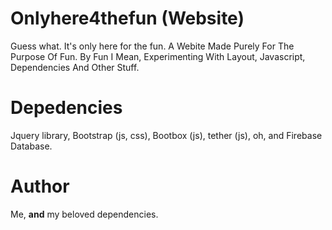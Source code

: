 # Onlyhere4thefun (Website)
Guess what. It's only here for the fun. A Webite Made Purely For The Purpose Of Fun. By Fun I Mean, Experimenting With Layout, Javascript, Dependencies And Other Stuff.

# Depedencies 
Jquery library, Bootstrap (js, css), Bootbox (js), tether (js), oh, and Firebase Database.

# Author
Me, **and** my beloved dependencies.
